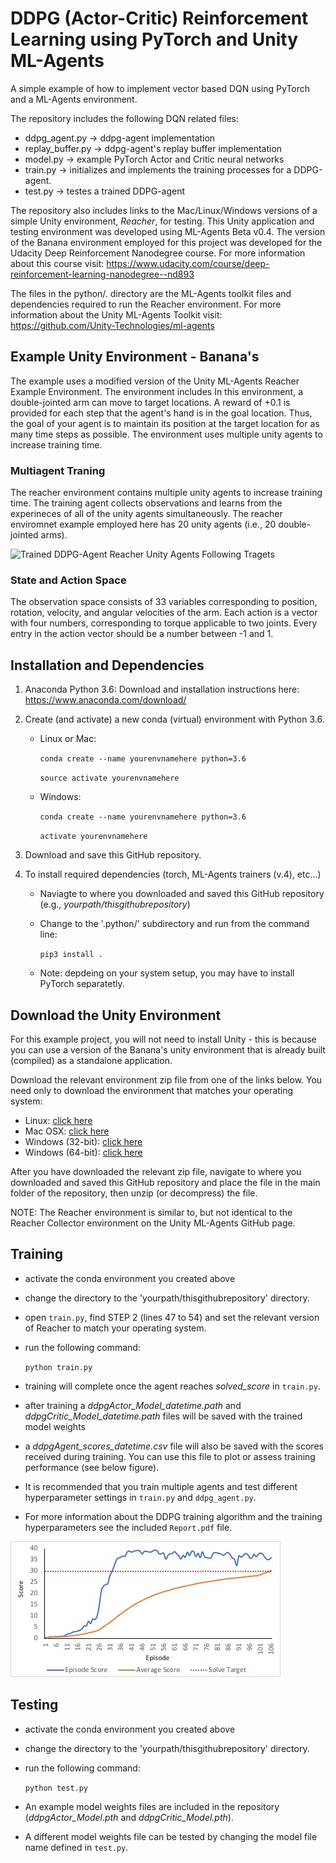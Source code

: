 # DDPG (Actor-Critic) Reinforcement Learning using PyTorch and Unity ML-Agents
A simple example of how to implement vector based DQN using PyTorch and a ML-Agents environment.

The repository includes the following DQN related files:
- ddpg_agent.py -> ddpg-agent implementation
- replay_buffer.py -> ddpg-agent's replay buffer implementation
- model.py -> example PyTorch Actor and Critic neural networks
- train.py -> initializes and implements the training processes for a DDPG-agent.
- test.py -> testes a trained DDPG-agent

The repository also includes links to the Mac/Linux/Windows versions of a simple Unity environment, *Reacher*, for testing.
This Unity application and testing environment was developed using ML-Agents Beta v0.4. The version of the Banana environment employed for this project was developed for the Udacity Deep Reinforcement Nanodegree course. For more information about this course visit: https://www.udacity.com/course/deep-reinforcement-learning-nanodegree--nd893

The files in the python/. directory are the ML-Agents toolkit files and dependencies required to run the Reacher environment.
For more information about the Unity ML-Agents Toolkit visit: https://github.com/Unity-Technologies/ml-agents

## Example Unity Environment - Banana's
The example uses a modified version of the Unity ML-Agents Reacher Example Environment.
The environment includes In this environment, a double-jointed arm can move to target locations. 
A reward of +0.1 is provided for each step that the agent's hand is in the goal location. 
Thus, the goal of your agent is to maintain its position at the target location for as many 
time steps as possible. The environment uses multiple unity agents to increase training time.

### Multiagent Traning
The reacher environment contains multiple unity agents to increase training time.
The training agent collects observations and learns from the experineces of all 
of the unity agents simultaneously. The reacher enviromnet example employed here 
has 20 unity agents (i.e., 20 double-jointed arms).

![Trained DDPG-Agent Reacher Unity Agents Following Tragets](media/reachercollection.gif)

### State and Action Space
The observation space consists of 33 variables corresponding to
position, rotation, velocity, and angular velocities of the arm. 
Each action is a vector with four numbers, corresponding to torque 
applicable to two joints. Every entry in the action vector should 
be a number between -1 and 1. 

## Installation and Dependencies
1. Anaconda Python 3.6: Download and installation instructions here: https://www.anaconda.com/download/

2. Create (and activate) a new conda (virtual) environment with Python 3.6.
	- Linux or Mac:
	
		`conda create --name yourenvnamehere python=3.6`
	
		`source activate yourenvnamehere`

	- Windows:
	
		`conda create --name yourenvnamehere python=3.6`
	
		`activate yourenvnamehere`

3. Download and save this GitHub repository.

4. To install required dependencies (torch, ML-Agents trainers (v.4), etc...)
	- Naviagte to where you downloaded and saved this GitHub repository (e.g., *yourpath/thisgithubrepository*) 
	- Change to the '.python/' subdirectory and run from the command line:
	
		`pip3 install .`

	- Note: depdeing on your system setup, you may have to install PyTorch separatetly. 
		
## Download the Unity Environment
For this example project, you will not need to install Unity - this is because you can use a version of the Banana's unity environment that is already built (compiled) as a standalone application. 

Download the relevant environment zip file from one of the links below. You need only to download the environment that matches your operating system:

- Linux: [click here](https://s3-us-west-1.amazonaws.com/udacity-drlnd/P2/Reacher/Reacher_Linux.zip)
- Mac OSX: [click here](https://s3-us-west-1.amazonaws.com/udacity-drlnd/P2/Reacher/Reacher.app.zip)
- Windows (32-bit): [click here](https://s3-us-west-1.amazonaws.com/udacity-drlnd/P2/Reacher/Reacher_Windows_x86.zip)
- Windows (64-bit): [click here](https://s3-us-west-1.amazonaws.com/udacity-drlnd/P2/Reacher/Reacher_Windows_x86_64.zip)

After you have downloaded the relevant zip file, navigate to where you downloaded and saved this GitHub repository and place the file in the main folder of the repository, then unzip (or decompress) the file.

NOTE: The Reacher environment is similar to, but not identical to the Reacher Collector environment on the Unity ML-Agents GitHub page. 

## Training
 - activate the conda environment you created above
 - change the directory to the 'yourpath/thisgithubrepository' directory.
 - open `train.py`, find STEP 2 (lines 47 to 54) and set the relevant version of Reacher to match your operating system.
 - run the following command:
 
 	`python train.py`
	
 - training will complete once the agent reaches *solved_score* in `train.py`.
 - after training a *ddpgActor_Model_datetime.path* and *ddpgCritic_Model_datetime.path* files will be saved with the trained model weights
 - a *ddpgAgent_scores_datetime.csv* file will also be saved with the scores received during training. You can use this file to plot or assess training performance (see below figure).
 - It is recommended that you train multiple agents and test different hyperparameter settings in `train.py` and `ddpg_agent.py`.
 - For more information about the DDPG training algorithm and the training hyperparameters see the included `Report.pdf` file.

 ![Example of agent performance (score) as a function of training episodes](media/exampleTrainingScoresGraph.jpg)


## Testing
 - activate the conda environment you created above
 - change the directory to the 'yourpath/thisgithubrepository' directory.
 - run the following command:
 
 	`python test.py`
	
 - An example model weights files are included in the repository (*ddpgActor_Model.pth* and *ddpgCritic_Model.pth*).
 - A different model weights file can be tested by changing the model file name defined in `test.py`.
